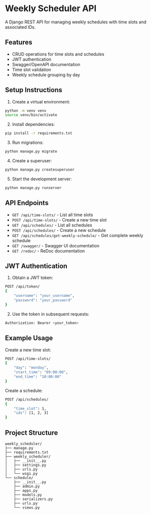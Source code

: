 # Weekly Scheduler API

A Django REST API for managing weekly schedules with time slots and associated IDs.

## Features

- CRUD operations for time slots and schedules
- JWT authentication
- Swagger/OpenAPI documentation
- Time slot validation
- Weekly schedule grouping by day

## Setup Instructions

1. Create a virtual environment:
```bash
python -m venv venv
source venv/bin/activate
```

2. Install dependencies:
```bash
pip install -r requirements.txt
```

3. Run migrations:
```bash
python manage.py migrate
```

4. Create a superuser:
```bash
python manage.py createsuperuser
```

5. Start the development server:
```bash
python manage.py runserver
```

## API Endpoints

- `GET /api/time-slots/` - List all time slots
- `POST /api/time-slots/` - Create a new time slot
- `GET /api/schedules/` - List all schedules
- `POST /api/schedules/` - Create a new schedule
- `GET /api/schedules/get-weekly-schedule/` - Get complete weekly schedule
- `GET /swagger/` - Swagger UI documentation
- `GET /redoc/` - ReDoc documentation

## JWT Authentication

1. Obtain a JWT token:
```bash
POST /api/token/
{
    "username": "your_username",
    "password": "your_password"
}
```

2. Use the token in subsequent requests:
```bash
Authorization: Bearer <your_token>
```

## Example Usage

Create a new time slot:
```bash
POST /api/time-slots/
{
    "day": "monday",
    "start_time": "09:00:00",
    "end_time": "10:00:00"
}
```

Create a schedule:
```bash
POST /api/schedules/
{
    "time_slot": 1,
    "ids": [1, 2, 3]
}
```

## Project Structure

```
weekly_scheduler/
├── manage.py
├── requirements.txt
├── weekly_scheduler/
│   ├── __init__.py
│   ├── settings.py
│   ├── urls.py
│   └── wsgi.py
└── schedule/
    ├── __init__.py
    ├── admin.py
    ├── apps.py
    ├── models.py
    ├── serializers.py
    ├── urls.py
    └── views.py
```
